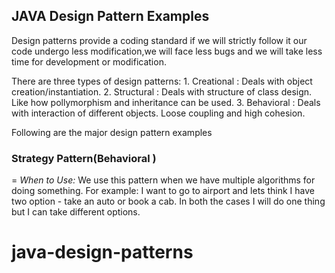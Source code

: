 ## JAVA Design Pattern Examples

Design patterns provide a coding standard if we will strictly follow it our code undergo
less modification,we will face less bugs and we will take less time for development or modification.

There are three types of design patterns:
    1. Creational : Deals with object creation/instantiation.
    2. Structural : Deals with structure of class design. Like how pollymorphism and inheritance can be used.
    3. Behavioral : Deals with interaction of different objects. Loose coupling and high cohesion.

Following are the major design pattern examples

### Strategy Pattern(Behavioral )
=
*When to Use:*
    We use this pattern when we have multiple algorithms for doing something. For example: I want to go to airport and lets think 
    I have two option - take an auto or book a cab. In both the cases I will do one thing but I can take different options.
    
    
# java-design-patterns
